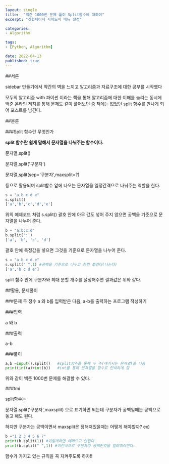 ```yaml
---
layout: single
title:  "백준 1000번 문제 풀이 Split함수에 대하여"
excerpt: "깃헙페이지 사이드바 메뉴 설정"

categories:
- Algorithm

tags:
- [Python, Algorithm]

date: 2022-04-13
published: true
---
```


##서론

sidebar 만들기에서 약간의 벽을 느끼고 알고리즘과 자료구조에 대한 공부를 시작했다

모두의 알고리즘 with 파이썬 이라는 책을 통해 알고리즘에 대한 이해를 늘리는 동시에
백준 온라인 저지를 통해 문제도 같이 풀어보던 중 책에는 없었던 split 함수를 만나게 되어
포스트를 남긴다.

##본론

###Split 함수란 무엇인가

<b>split 함수란 쉽게 말해서 문자열을 나눠주는 함수이다.</b>

문자열,split()

문자열,split('구분자')

문자열,split(sep='구분자',maxsplit=?)

등으로 활용되며 split함수 앞에 나오는 문자열을 일정간격으로 나눠주는 역할을 한다.

```python
s = "a b c d e"
s.split()
['a','b','c','d','e']
```
위의 예제코드 처럼 s.split() 괄호 안에 아무 값도 넣어 주지 않으면 공백을 기준으로 문자열을 나누어 준다.



```python
b = "a:b:c:d"
b.split(':')
['a', 'b', 'c', 'd']
```
괄호 안에 특정값을 넣으면 그것을 기준으로 문자열을 나누어 준다.


```python
s = "a b c d e"
s.split(" ",1) #공백을 기준으로 나누고 한번 쪼갠다(나눈다)
['a','b c d e']
```

split 함수 안에 구분자와 최대 분할 개수를 설정해주면 결과값은 위와 같다.

##활용, 문제풀이

###문제
두 정수 a 와 b를 입력받은 다음, a-b를 출력하는 프로그램 작성하기

###입력

a 와 b

###출력

a-b

###풀이

```python
a,b =input().split()   #split함수를 통해 두 수(여기서는 문자열)을 나눔
print(int(a)+int(b))   #int를 통해 문자열을 정수로 인식하게 함
```
위와 같이 백준 1000번 문제를 해결할 수 있다.

###tmi

split함수는

문자열.split('구분자',maxsplit) 으로 표기하면 되는데 구분자가 공백일때는 공백으로 놓고 해도 된다.

하지만 구분자는 공백이면서 maxsplit은 정해져있을때는 어떻게 해야할까?
ex)

```python
b ="1 2 3 4 5 6 7" 
print(b.split(1)) #이렇게하면 에러뜨고 안된다.
print(b.split(" ",1)) #이런식으로 구분자가 공백인것을 알려줘야한다.
```

함수가 가지고 있는 규칙을 꼭 지켜주도록 하자!!
